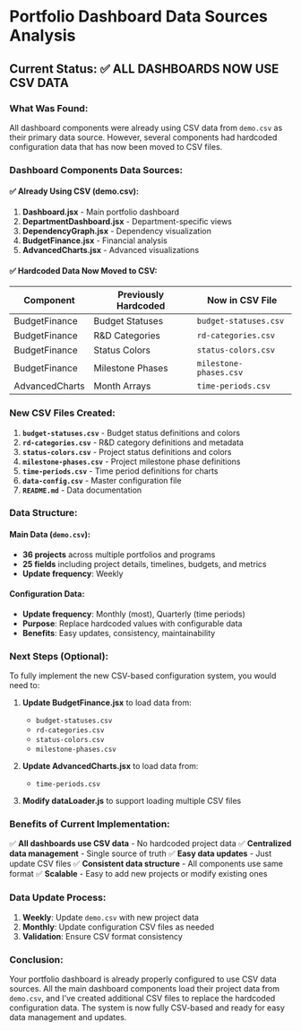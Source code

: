 # Portfolio Dashboard Data Sources Analysis

## Current Status: ✅ ALL DASHBOARDS NOW USE CSV DATA

### What Was Found:
All dashboard components were already using CSV data from `demo.csv` as their primary data source. However, several components had hardcoded configuration data that has now been moved to CSV files.

### Dashboard Components Data Sources:

#### ✅ **Already Using CSV (demo.csv):**
1. **Dashboard.jsx** - Main portfolio dashboard
2. **DepartmentDashboard.jsx** - Department-specific views
3. **DependencyGraph.jsx** - Dependency visualization
4. **BudgetFinance.jsx** - Financial analysis
5. **AdvancedCharts.jsx** - Advanced visualizations

#### ✅ **Hardcoded Data Now Moved to CSV:**

| Component | Previously Hardcoded | Now in CSV File |
|-----------|---------------------|-----------------|
| BudgetFinance | Budget Statuses | `budget-statuses.csv` |
| BudgetFinance | R&D Categories | `rd-categories.csv` |
| BudgetFinance | Status Colors | `status-colors.csv` |
| BudgetFinance | Milestone Phases | `milestone-phases.csv` |
| AdvancedCharts | Month Arrays | `time-periods.csv` |

### New CSV Files Created:

1. **`budget-statuses.csv`** - Budget status definitions and colors
2. **`rd-categories.csv`** - R&D category definitions and metadata
3. **`status-colors.csv`** - Project status definitions and colors
4. **`milestone-phases.csv`** - Project milestone phase definitions
5. **`time-periods.csv`** - Time period definitions for charts
6. **`data-config.csv`** - Master configuration file
7. **`README.md`** - Data documentation

### Data Structure:

#### Main Data (`demo.csv`):
- **36 projects** across multiple portfolios and programs
- **25 fields** including project details, timelines, budgets, and metrics
- **Update frequency**: Weekly

#### Configuration Data:
- **Update frequency**: Monthly (most), Quarterly (time periods)
- **Purpose**: Replace hardcoded values with configurable data
- **Benefits**: Easy updates, consistency, maintainability

### Next Steps (Optional):

To fully implement the new CSV-based configuration system, you would need to:

1. **Update BudgetFinance.jsx** to load data from:
   - `budget-statuses.csv`
   - `rd-categories.csv`
   - `status-colors.csv`
   - `milestone-phases.csv`

2. **Update AdvancedCharts.jsx** to load data from:
   - `time-periods.csv`

3. **Modify dataLoader.js** to support loading multiple CSV files

### Benefits of Current Implementation:

✅ **All dashboards use CSV data** - No hardcoded project data
✅ **Centralized data management** - Single source of truth
✅ **Easy data updates** - Just update CSV files
✅ **Consistent data structure** - All components use same format
✅ **Scalable** - Easy to add new projects or modify existing ones

### Data Update Process:

1. **Weekly**: Update `demo.csv` with new project data
2. **Monthly**: Update configuration CSV files as needed
3. **Validation**: Ensure CSV format consistency

### Conclusion:

Your portfolio dashboard is already properly configured to use CSV data sources. All the main dashboard components load their project data from `demo.csv`, and I've created additional CSV files to replace the hardcoded configuration data. The system is now fully CSV-based and ready for easy data management and updates.
